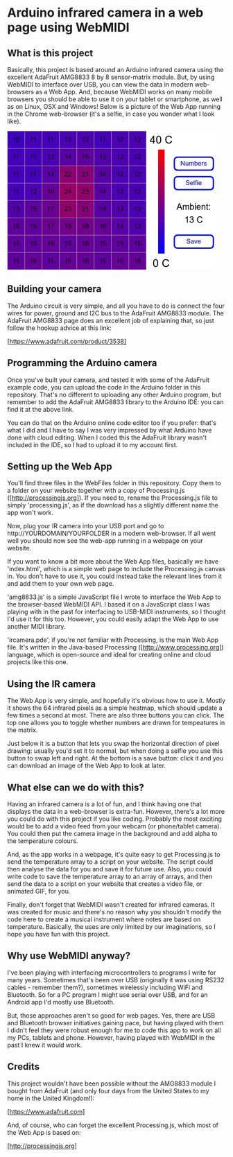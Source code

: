 # Arduino infrared camera in a web page using WebMIDI

## What is this project

Basically, this project is based around an Arduino infrared camera using the excellent AdaFruit AMG8833 8 by 8 sensor-matrix module. But, by using WebMIDI to interface over USB, you can view the data in modern web-browsers as a Web App. And, because WebMIDI works on many mobile browsers you should be able to use it on your tablet or smartphone, as well as on Linux, OSX and Windows! Below is a picture of the Web App running in the Chrome web-browser (it's a selfie, in case you wonder what I look like).


![alt text](https://github.com/drandrewthomas/IRDuinoMIDICamera/blob/master/Images/ircamera.jpg "An of the IR data saved from the Web App")

## Building your camera

The Arduino circuit is very simple, and all you have to do is connect the four wires for power, ground and I2C bus to the AdaFruit AMG8833 module. The AdaFruit AMG8833 page does an excellent job of explaining that, so just follow the hookup advice at this link:

[https://www.adafruit.com/product/3538]

## Programming the Arduino camera

Once you've built your camera, and tested it with some of the AdaFruit example code, you can upload the code in the Arduino folder in this repository. That's no different to uploading any other Arduino program, but remember to add the AdaFruit AMG8833 library to the Arduino IDE: you can find it at the above link.

You can do that on the Arduino online code editor too if you prefer: that's what I did and I have to say I was very impressed by what Arduino have done with cloud editing. When I coded this the AdaFruit library wasn't included in the IDE, so I had to upload it to my account first.

## Setting up the Web App

You'll find three files in the WebFiles folder in this repository. Copy them to a folder on your website together with a copy of Processing.js ([http://processingjs.org]). If you need to, rename the Processing.js file to simply 'processing.js', as if the download has a slightly different name the app won't work.

Now, plug your IR camera into your USB port and go to http://YOURDOMAIN/YOURFOLDER in a modern web-browser. If all went well you should now see the web-app running in a webpage on your website.

If you want to know a bit more about the Web App files, basically we have 'index.html', which is a simple web page to include the Processing.js canvas in. You don't have to use it, you could instead take the relevant lines from it and add them to your own web page.

'amg8833.js' is a simple JavaScript file I wrote to interface the Web App to the browser-based WebMIDI API. I based it on a JavaScript class I was playing with in the past for interfacing to USB-MIDI instruments, so I thought I'd use it for this too. However, you could easily adapt the Web App to use another MIDI library.

'ircamera.pde', if you're not familiar with Processing, is the main Web App file. It's written in the Java-based Processing ([http://www.processing.org]) language, which is open-source and ideal for creating online and cloud projects like this one.

## Using the IR camera

The Web App is very simple, and hopefully it's obvious how to use it. Mostly it shows the 64 infrared pixels as a simple heatmap, which should update a few times a second at most. There are also three buttons you can click. The top one allows you to toggle whether numbers are drawn for tempeatures in the matrix.

Just below it is a button that lets you swap the horizontal direction of pixel drawing: usually you'd set it to normal, but when doing a selfie you use this button to swap left and right. At the bottom is a save button: click it and you can download an image of the Web App to look at later.

## What else can we do with this?

Having an infrared camera is a lot of fun, and I think having one that displays the data in a web-browser is extra-fun. However, there's a lot more you could do with this project if you like coding. Probably the most exciting would be to add a video feed from your webcam (or phone/tablet camera). You could then put the camera image in the background and add alpha to the temperature colours.

And, as the app works in a webpage, it's quite easy to get Processing.js to send the temperature array to a script on your website. The script could then analyse the data for you and save it for future use. Also, you could write code to save the temperature array to an array of arrays, and then send the data to a script on your website that creates a video file, or animated GIF, for you.

Finally, don't forget that WebMIDI wasn't created for infrared cameras. It was created for music and there's no reason why you shouldn't modify the code here to create a musical instrument where notes are based on temperature. Basically, the uses are only limited by our imaginations, so I hope you have fun with this project.

## Why use WebMIDI anyway?

I've been playing with interfacing microcontrollers to programs I write for many years. Sometimes that's been over USB (originally it was using RS232 cables - remember them?), sometimes wirelessly including WiFi and Bluetooth. So for a PC program I might use serial over USB, and for an Android app I'd mostly use Bluetooth.

But, those approaches aren't so good for web pages. Yes, there are USB and Bluetooth browser initiatives gaining pace, but having played with them I didn't feel they were robust enough for me to code this app to work on all my PCs, tablets and phone. However, having played with WebMIDI in the past I knew it would work.

## Credits

This project wouldn't have been possible without the AMG8833 module I bought from AdaFruit (and only four days from the United States to my home in the United Kingdom!):

[https://www.adafruit.com]

And, of course, who can forget the excellent Processing.js, which most of the Web App is based on:

[http://processingjs.org]


